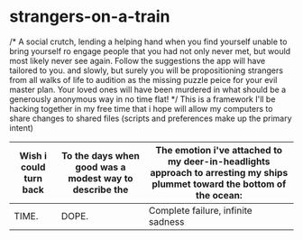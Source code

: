 # strangers-on-a-train
/* A social crutch, lending a helping hand when you find yourself unable to bring yourself ro engage people that you had not only never met, but would most likely never see again.  Follow the suggestions the app will have tailored to you. and slowly, but surely you will be propositioning strangers from all walks of life to audition as the missing puzzle peice for your evil master plan.  Your loved ones will have been murdered in what should be a generously anonymous way in no time flat! */
This is a framework I'll be hacking together in my free time that i hope will allow my computers to share changes to shared files (scripts and preferences make up the primary intent)

Wish i could turn back | To the days when good was a modest way to describe the | The emotion i've attached to my deer-in-headlights approach to arresting my ships plummet toward the bottom of the ocean:
---------------------- | ------------------------------------------------------- | --------------------------------------------------------------------------------------------------------------------------
| TIME. | DOPE. | Complete failure, infinite sadness
